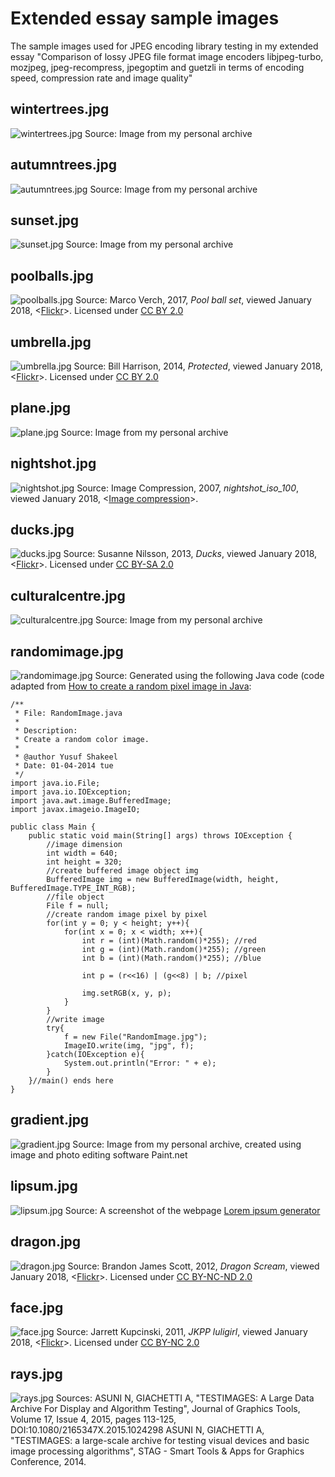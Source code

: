 Extended essay sample images
============================
The sample images used for JPEG encoding library testing in my extended essay "Comparison of lossy JPEG file format image encoders libjpeg-turbo, mozjpeg, jpeg-recompress, jpegoptim and guetzli in terms of encoding speed, compression rate and image quality"

wintertrees.jpg
---------------
![wintertrees.jpg](https://raw.githubusercontent.com/mpoc/EE-sample-images/master/wintertrees.jpg)
Source: Image from my personal archive

autumntrees.jpg
---------------
![autumntrees.jpg](https://raw.githubusercontent.com/mpoc/EE-sample-images/master/autumntrees.jpg)
Source: Image from my personal archive

sunset.jpg
----------
![sunset.jpg](https://raw.githubusercontent.com/mpoc/EE-sample-images/master/sunset.jpg)
Source: Image from my personal archive

poolballs.jpg
-------------
![poolballs.jpg](https://raw.githubusercontent.com/mpoc/EE-sample-images/master/poolballs.jpg)
Source: Marco Verch, 2017, *Pool ball set*, viewed January 2018, <[Flickr](https://www.flickr.com/photos/30478819@N08/37188154050/)>. Licensed under [CC BY 2.0](https://creativecommons.org/licenses/by/2.0/)

umbrella.jpg
------------
![umbrella.jpg](https://raw.githubusercontent.com/mpoc/EE-sample-images/master/umbrella.jpg)
Source: Bill Harrison, 2014, *Protected*, viewed January 2018, <[Flickr](https://www.flickr.com/photos/bill_harrison/13886342085/)>. Licensed under [CC BY 2.0](https://creativecommons.org/licenses/by/2.0/)

plane.jpg
---------
![plane.jpg](https://raw.githubusercontent.com/mpoc/EE-sample-images/master/plane.jpg)
Source: Image from my personal archive

nightshot.jpg
-------------
![nightshot.jpg](https://raw.githubusercontent.com/mpoc/EE-sample-images/master/nightshot.jpg)
Source: Image Compression, 2007, *nightshot_iso_100*, viewed January 2018, <[Image compression](http://imagecompression.info/test_images/)>.

ducks.jpg
---------
![ducks.jpg](https://raw.githubusercontent.com/mpoc/EE-sample-images/master/ducks.jpg)
Source: Susanne Nilsson, 2013, *Ducks*, viewed January 2018, <[Flickr](https://www.flickr.com/photos/infomastern/11128183215/)>. Licensed under [CC BY-SA 2.0](https://creativecommons.org/licenses/by-sa/2.0/)

culturalcentre.jpg
------------------
![culturalcentre.jpg](https://raw.githubusercontent.com/mpoc/EE-sample-images/master/culturalcentre.jpg)
Source: Image from my personal archive

randomimage.jpg
---------------
![randomimage.jpg](https://raw.githubusercontent.com/mpoc/EE-sample-images/master/randomimage.jpg)
Source: Generated using the following Java code (code adapted from [How to create a random pixel image in Java](https://www.dyclassroom.com/image-processing-project/how-to-create-a-random-pixel-image-in-java):
```
/**
 * File: RandomImage.java
 * 
 * Description:
 * Create a random color image.
 * 
 * @author Yusuf Shakeel
 * Date: 01-04-2014 tue
 */
import java.io.File;
import java.io.IOException;
import java.awt.image.BufferedImage;
import javax.imageio.ImageIO;

public class Main {
	public static void main(String[] args) throws IOException {
		//image dimension
		int width = 640;
		int height = 320;
		//create buffered image object img
		BufferedImage img = new BufferedImage(width, height, BufferedImage.TYPE_INT_RGB);
		//file object
		File f = null;
		//create random image pixel by pixel
		for(int y = 0; y < height; y++){
			for(int x = 0; x < width; x++){
				int r = (int)(Math.random()*255); //red
				int g = (int)(Math.random()*255); //green
				int b = (int)(Math.random()*255); //blue

				int p = (r<<16) | (g<<8) | b; //pixel

				img.setRGB(x, y, p);
			}
		}
		//write image
		try{
			f = new File("RandomImage.jpg");
			ImageIO.write(img, "jpg", f);
		}catch(IOException e){
			System.out.println("Error: " + e);
		}
	}//main() ends here
}
```

gradient.jpg
------------
![gradient.jpg](https://raw.githubusercontent.com/mpoc/EE-sample-images/master/gradient.jpg)
Source: Image from my personal archive, created using image and photo editing software Paint.net

lipsum.jpg
----------
![lipsum.jpg](https://raw.githubusercontent.com/mpoc/EE-sample-images/master/lipsum.jpg)
Source: A screenshot of the webpage [Lorem ipsum generator](https://loremipsumgenerator.com/)

dragon.jpg
----------
![dragon.jpg](https://raw.githubusercontent.com/mpoc/EE-sample-images/master/dragon.jpg)
Source: Brandon James Scott, 2012, *Dragon Scream*, viewed January 2018, <[Flickr](https://www.flickr.com/photos/brandonjamesscott/7591523382)>. Licensed under [CC BY-NC-ND 2.0](https://creativecommons.org/licenses/by-nc-nd/2.0/)

face.jpg
--------
![face.jpg](https://raw.githubusercontent.com/mpoc/EE-sample-images/master/face.jpg)
Source: Jarrett Kupcinski, 2011, *JKPP luligirl*, viewed January 2018, <[Flickr](https://www.flickr.com/photos/kpcnsk/6377666717/)>. Licensed under [CC BY-NC 2.0](https://creativecommons.org/licenses/by-nc/2.0/)

rays.jpg
--------
![rays.jpg](https://raw.githubusercontent.com/mpoc/EE-sample-images/master/rays.jpg)
Sources: ASUNI N, GIACHETTI A, "TESTIMAGES: A Large Data Archive For Display and Algorithm Testing", Journal of Graphics Tools, Volume 17, Issue 4, 2015, pages 113-125, DOI:10.1080/2165347X.2015.1024298
ASUNI N, GIACHETTI A, "TESTIMAGES: a large-scale archive for testing visual devices and basic image processing algorithms", STAG - Smart Tools & Apps for Graphics Conference, 2014.
